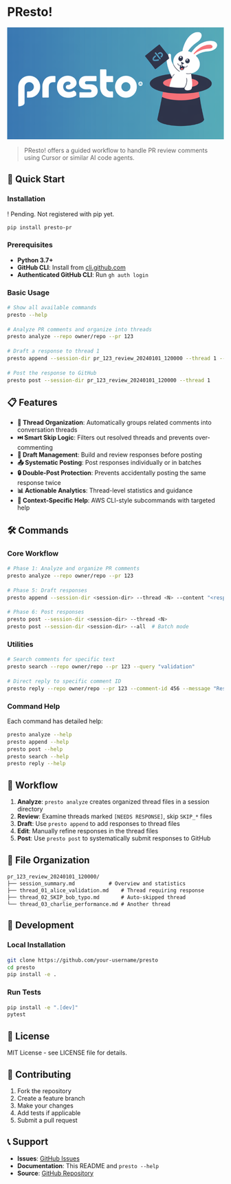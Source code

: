 # PResto! 

![PResto Logo](logo.png)

> PResto! offers a guided workflow to handle PR review comments using Cursor or similar AI code agents.

## 🚀 Quick Start

### Installation


! Pending.  Not registered with pip yet.
```bash
pip install presto-pr
```

### Prerequisites

- **Python 3.7+**
- **GitHub CLI**: Install from [cli.github.com](https://cli.github.com/)
- **Authenticated GitHub CLI**: Run `gh auth login`

### Basic Usage

```bash
# Show all available commands
presto --help

# Analyze PR comments and organize into threads
presto analyze --repo owner/repo --pr 123

# Draft a response to thread 1
presto append --session-dir pr_123_review_20240101_120000 --thread 1 --content "Thanks for the feedback!"

# Post the response to GitHub
presto post --session-dir pr_123_review_20240101_120000 --thread 1
```

## 📋 Features

- **🔄 Thread Organization**: Automatically groups related comments into conversation threads
- **⏭️ Smart Skip Logic**: Filters out resolved threads and prevents over-commenting
- **📝 Draft Management**: Build and review responses before posting
- **📤 Systematic Posting**: Post responses individually or in batches
- **🔒 Double-Post Protection**: Prevents accidentally posting the same response twice
- **📊 Actionable Analytics**: Thread-level statistics and guidance
- **🎯 Context-Specific Help**: AWS CLI-style subcommands with targeted help

## 🛠️ Commands

### Core Workflow

```bash
# Phase 1: Analyze and organize PR comments
presto analyze --repo owner/repo --pr 123

# Phase 5: Draft responses
presto append --session-dir <session-dir> --thread <N> --content "<response>"

# Phase 6: Post responses
presto post --session-dir <session-dir> --thread <N>
presto post --session-dir <session-dir> --all  # Batch mode
```

### Utilities

```bash
# Search comments for specific text
presto search --repo owner/repo --pr 123 --query "validation"

# Direct reply to specific comment ID
presto reply --repo owner/repo --pr 123 --comment-id 456 --message "Response"
```

### Command Help

Each command has detailed help:

```bash
presto analyze --help
presto append --help
presto post --help
presto search --help
presto reply --help
```

## 📖 Workflow

1. **Analyze**: `presto analyze` creates organized thread files in a session directory
2. **Review**: Examine threads marked `[NEEDS RESPONSE]`, skip `SKIP_*` files
3. **Draft**: Use `presto append` to add responses to thread files
4. **Edit**: Manually refine responses in the thread files
5. **Post**: Use `presto post` to systematically submit responses to GitHub

## 📁 File Organization

```
pr_123_review_20240101_120000/
├── session_summary.md           # Overview and statistics
├── thread_01_alice_validation.md    # Thread requiring response
├── thread_02_SKIP_bob_typo.md       # Auto-skipped thread
└── thread_03_charlie_performance.md # Another thread
```

## 🔧 Development

### Local Installation

```bash
git clone https://github.com/your-username/presto
cd presto
pip install -e .
```

### Run Tests

```bash
pip install -e ".[dev]"
pytest
```

## 📜 License

MIT License - see LICENSE file for details.

## 🤝 Contributing

1. Fork the repository
2. Create a feature branch
3. Make your changes
4. Add tests if applicable
5. Submit a pull request

## 📞 Support

- **Issues**: [GitHub Issues](https://github.com/your-username/presto/issues)
- **Documentation**: This README and `presto --help`
- **Source**: [GitHub Repository](https://github.com/your-username/presto)